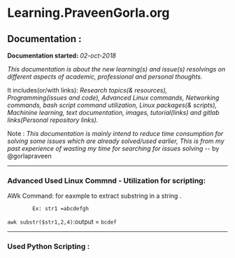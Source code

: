# Learning.PraveenGorla.org

## Documentation : ## 

**Documentation started:** *02-oct-2018*

*This documentation is about the new learning(s) and issue(s) resolvings on different aspects of academic, professional and personal thoughts.* 

It includes(or/with links): *Research topics(& resources), Programming(issues and code),  Advanced Linux commands, Networking commands, bash script command utilization, Linux packages(& scripts), Machinine learning, text documentation, images, tutorial(links) and gitlab links(Personal repository links).*

Note : *This documentation is mainly intend to reduce time consumption for solving some issues which are already solved/used earlier, This is from my past experience of wasting my time for searching for issues solving* -- by @gorlapraveen

---------------------------------------------------------------------------------------------------

### Advanced Used Linux Commnd - Utilization for scripting:

  AWk Command:
        for eaxmple to extract substring in a string .

            Ex: str1 =abcdefgh

  `awk substr($str1,2,4)`:output = `bcdef`










--------------------------------------------------------------------------------------------------
### Used Python Scripting :











